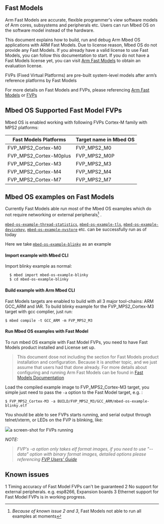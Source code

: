 ## Fast Models

Arm Fast Models are accurate, flexible programmer's view software models of Arm cores, subsystems and peripherals etc. Users can run Mbed OS on the software model instead of the hardware.

This document explains how to build, run and debug Arm Mbed OS applications with ARM Fast Models. Due to license reason, Mbed OS do not provide any Fast Models. If you already have a valid license to use Fast Models, you can follow this documentation to start.  If you do not have a Fast Models license yet, you can visit [Arm Fast Models](https://developer.arm.com/products/system-design/fast-models) to obtain an evaluation license.

FVPs (Fixed Virtual Platforms) are pre-built system-level models after arm’s reference platforms by Fast Models

For more details on Fast Models and FVPs, please referencing [Arm Fast Models](https://developer.arm.com/products/system-design/fast-models) or [FVPs](https://developer.arm.com/products/system-design/fixed-virtual-platforms)


## Mbed OS Supported Fast Model FVPs
Mbed OS is enabled working with following FVPs Cortex-M family with MPS2 platforms:

Fast Models Platforms | Target name in Mbed OS
---|---
FVP_MPS2_Cortex-M0 | FVP_MPS2_M0
FVP_MPS2_Cortex-M0plus | FVP_MPS2_M0P
FVP_MPS2_Cortex-M3 | FVP_MPS2_M3
FVP_MPS2_Cortex-M4 | FVP_MPS2_M4
FVP_MPS2_Cortex-M7 | FVP_MPS2_M7



## Mbed OS examples on Fast Models
Currently Fast Models able run most of the Mbed OS examples which do not require networking or external peripherals[^1] .

[`mbed-os-example-thread-statistics`](https://github.com/ARMmbed/mbed-os-example-thread-statistics), [`mbed-os-example-tls`](https://github.com/ARMmbed/mbed-os-example-tls), [`mbed-os-example-devicekey`](https://github.com/ARMmbed/mbed-os-example-devicekey), [`mbed-os-example-nvstore`](https://github.com/ARMmbed/mbed-os-example-nvstore) etc. can be successfully run as of today

Here we take [`mbed-os-example-blinky`](https://github.com/ARMmbed/mbed-os-example-blinky) as an example

#### Import example with Mbed CLI 
Import blinky example as normal:
```
  $ mbed import mbed-os-example-blinky
  $ cd mbed-os-example-blinky
```

#### Build example with Arm Mbed CLI

Fast Models targets are enabled to build with all 3 major tool-chains: ARM GCC_ARM and IAR. To build blinky example for the FVP_MPS2_Cortex-M3 target with gcc complier, just run:
  ```
  $ mbed compile -t GCC_ARM -m FVP_MPS2_M3
  ```

#### Run Mbed OS examples with Fast Model

To run mbed OS example with Fast Model FVPs, you need to have Fast Models product installed and License set up.

>This document dose not including the section for Fast Models product installation and configuration. Because it is another topic, and we just assume that users had that done already. For more details about configuring and running Arm Fast Models can be found in [Fast Models Documentation](https://developer.arm.com/products/system-design/fast-models/docs)

Load the compiled example image to FVP_MPS2_Cortex-M3 target, you simple just need to pass the `-a` option to the Fast Model target, e.g. :
  ```
  $ FVP_MPS2_Cortex-M3 -a BUILD/FVP_MPS2_M3/GCC_ARM/mbed-os-example-blinky.elf
  ```
You should be able to see FVPs starts running, and serial output through telnet/xterm, or LEDs on the FVP is blinking, like:

<span class="images">![](https://s3-us-west-2.amazonaws.com/mbed-os-docs-images/fastmodel_cm3.png)<span>a screen-shot for FVPs running</span></span>

*NOTE:*

> *FVP's -a option only takes elf format images, if you need to use "--data" option with binary format images, detailed options please referencing [FVP Users' Guide](http://arminfo.emea.arm.com/help/index.jsp?topic=/com.arm.doc.100966_1103_00_en/index.html)*

## Known issues
1 Timing accuracy of Fast Model FVPs can't be guaranteed 
2 No support for external peripherals. e.g. esp8266, Expansion boards
3 Ethernet support for Fast Model FVPs is in working progress.

[^1]: *Because of known issue 2 and 3*, Fast Models not able to run all examples at moments

